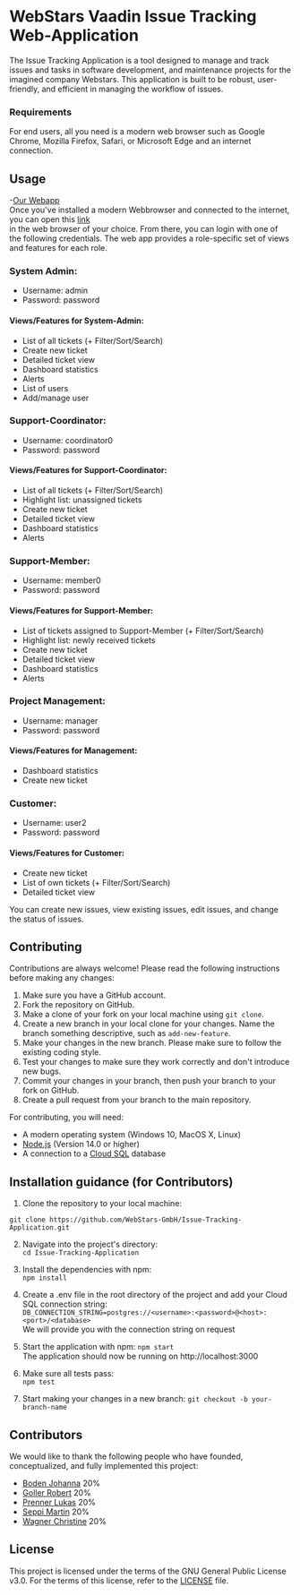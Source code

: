 # WebStars Vaadin Issue Tracking Web-Application


The Issue Tracking Application is a tool designed to manage and track issues and tasks
in software development, and maintenance projects for the imagined company Webstars.
This application is built to be robust, user-friendly, and efficient in managing the
workflow of issues.

### Requirements

For end users, all you need is a modern web browser such as Google Chrome, Mozilla Firefox,
Safari, or Microsoft Edge and an internet connection.



## Usage
-[Our Webapp](https://vaadin-ui-service-fdx3dx7jqa-oa.a.run.app/)   
Once you've installed a modern Webbrowser and connected to the internet, you can open this [link](https://vaadin-ui-service-fdx3dx7jqa-oa.a.run.app/)  
in the web browser of your choice.
From there, you can login with one of the following credentials. The web app provides
a role-specific set of views and features for each role.  

### System Admin:  
  - Username: admin
  - Password: password  
#### Views/Features for System-Admin:
- List of all tickets (+ Filter/Sort/Search)  
- Create new ticket  
- Detailed ticket view
- Dashboard statistics
- Alerts
- List of users
- Add/manage user

### Support-Coordinator:
- Username: coordinator0
- Password: password
#### Views/Features for Support-Coordinator:
- List of all tickets (+ Filter/Sort/Search)  
- Highlight list: unassigned tickets  
- Create new ticket
- Detailed ticket view
- Dashboard statistics
- Alerts

### Support-Member:
- Username: member0
- Password: password
#### Views/Features for Support-Member:  
- List of tickets assigned to Support-Member (+ Filter/Sort/Search)  
- Highlight list: newly received tickets  
- Create new ticket  
- Detailed ticket view  
- Dashboard statistics  
- Alerts  

### Project Management:  
- Username: manager  
- Password: password  
#### Views/Features for Management:
- Dashboard statistics
- Create new ticket

### Customer:
- Username: user2
- Password: password  
#### Views/Features for Customer:
- Create new ticket
- List of own tickets (+ Filter/Sort/Search)
- Detailed ticket view  


You can create new issues, view existing issues, edit issues, and change the status of issues.


## Contributing

Contributions are always welcome! Please read the following instructions before making any changes:

1. Make sure you have a GitHub account.
2. Fork the repository on GitHub.
3. Make a clone of your fork on your local machine using `git clone`.
4. Create a new branch in your local clone for your changes. Name the branch something descriptive, such as `add-new-feature`.
5. Make your changes in the new branch. Please make sure to follow the existing coding style.
6. Test your changes to make sure they work correctly and don't introduce new bugs.
7. Commit your changes in your branch, then push your branch to your fork on GitHub.
8. Create a pull request from your branch to the main repository.

For contributing, you will need:

- A modern operating system (Windows 10, MacOS X, Linux)
- [Node.js](https://nodejs.org) (Version 14.0 or higher)
- A connection to a [Cloud SQL](https://cloud.google.com/sql) database

## Installation guidance (for Contributors)

1. Clone the repository to your local machine:

`git clone https://github.com/WebStars-GmbH/Issue-Tracking-Application.git`

2. Navigate into the project's directory:  
   `cd Issue-Tracking-Application`


3. Install the dependencies with npm:  
   `npm install`


4. Create a .env file in the root directory of the project and add your Cloud SQL connection string:  
   `DB_CONNECTION_STRING=postgres://<username>:<password>@<host>:<port>/<database>`  
We will provide you with the connection string on request


5. Start the application with npm:
    `npm start`   
   The application should now be running on http://localhost:3000


6. Make sure all tests pass:  
   `npm test`


7. Start making your changes in a new branch:
   `git checkout -b your-branch-name`



## Contributors

We would like to thank the following people who have founded, conceptualized, and fully implemented this project:

- [Boden Johanna](https://github.com/orgs/WebStars-GmbH/people/HonigUndErde) 20%
- [Goller Robert](https://github.com/orgs/WebStars-GmbH/people/the-official-robert) 20%
- [Prenner Lukas](https://github.com/prennerproducts) 20%
- [Seppi Martin](https://github.com/orgs/WebStars-GmbH/people/Zetamasevt) 20%
- [Wagner Christine](https://github.com/orgs/WebStars-GmbH/people/HoepfnerUndMalz) 20%



## License

This project is licensed under the terms of the GNU General Public License v3.0. For the terms of this license, refer to the [LICENSE](LICENSE.txt) file.
